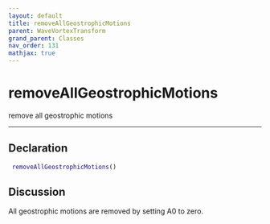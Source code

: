 ```yaml
---
layout: default
title: removeAllGeostrophicMotions
parent: WaveVortexTransform
grand_parent: Classes
nav_order: 131
mathjax: true
---
```


#  removeAllGeostrophicMotions

remove all geostrophic motions


---

## Declaration
```matlab
 removeAllGeostrophicMotions()
```
## Discussion

  All geostrophic motions are removed by setting A0 to zero.
    

